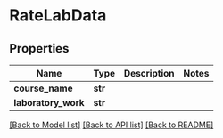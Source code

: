 # RateLabData

## Properties
Name | Type | Description | Notes
------------ | ------------- | ------------- | -------------
**course_name** | **str** |  | 
**laboratory_work** | **str** |  | 

[[Back to Model list]](../README.md#documentation-for-models) [[Back to API list]](../README.md#documentation-for-api-endpoints) [[Back to README]](../README.md)


